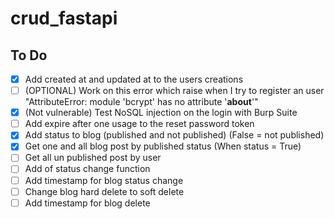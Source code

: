 # crud_fastapi

## To Do
- [x] Add created at and updated at to the users creations
- [ ] (OPTIONAL) Work on this error which raise when I try to register an user "AttributeError: module 'bcrypt' has no attribute '__about__'"
- [x] (Not vulnerable) Test NoSQL injection on the login with Burp Suite
- [ ] Add expire after one usage to the reset password token
- [x] Add status to blog (published and not published) (False = not published)
- [x] Get one and all blog post by published status (When status = True)
- [ ] Get all un published post by user
- [ ] Add of status change function
- [ ] Add timestamp for blog status change
- [ ] Change blog hard delete to soft delete
- [ ] Add timestamp for blog delete